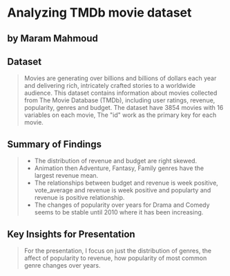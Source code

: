 # Analyzing TMDb movie dataset
## by Maram Mahmoud


## Dataset

> Movies are generating over billions and billions of dollars each year and delivering rich, intricately crafted stories to a worldwide audience.
This dataset contains information about movies collected from The Movie Database (TMDb), including user ratings, revenue, popularity, genres and budget.
The dataset have 3854 movies with 16 variables on each movie, The "id" work as the primary key for each movie.



## Summary of Findings

> - The distribution of revenue and budget are right skewed.
> - Animation then Adventure, Fantasy, Family genres have the largest revenue mean.
> - The relationships between budget and revenue is week positive, vote_average and revenue is week positive and popularty and revenue is positive relationship.
> - The changes of popularity over years for Drama and Comedy seems to be stable until 2010 where it has been increasing.


## Key Insights for Presentation

>For the presentation, I focus on just the distribution of genres, the affect of popularity to revenue, how popularity of most common genre changes over years.
